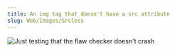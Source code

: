 ```yaml
---
title: An img tag that doesn't have a src attribute
slug: Web/Images/Srcless
---
```

<img alt="Just testing that the flaw checker doesn&#x27;t crash">
